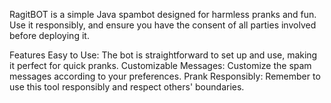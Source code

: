 
RagitBOT is a simple Java spambot designed for harmless pranks and fun. Use it responsibly, and ensure you have the consent of all parties involved before deploying it.

Features
Easy to Use: The bot is straightforward to set up and use, making it perfect for quick pranks.
Customizable Messages: Customize the spam messages according to your preferences.
Prank Responsibly: Remember to use this tool responsibly and respect others' boundaries.
